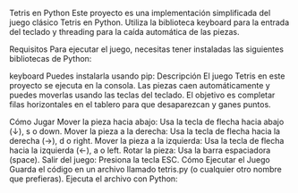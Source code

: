 Tetris en Python
Este proyecto es una implementación simplificada del juego clásico Tetris en Python. Utiliza la biblioteca keyboard para la entrada del teclado y threading para la caída automática de las piezas.

Requisitos
Para ejecutar el juego, necesitas tener instaladas las siguientes bibliotecas de Python:

keyboard
Puedes instalarla usando pip:
Descripción
El juego Tetris en este proyecto se ejecuta en la consola. Las piezas caen automáticamente y puedes moverlas usando las teclas del teclado. El objetivo es completar filas horizontales en el tablero para que desaparezcan y ganes puntos.

Cómo Jugar
Mover la pieza hacia abajo: Usa la tecla de flecha hacia abajo (↓), s o down.
Mover la pieza a la derecha: Usa la tecla de flecha hacia la derecha (→), d o right.
Mover la pieza a la izquierda: Usa la tecla de flecha hacia la izquierda (←), a o left.
Rotar la pieza: Usa la barra espaciadora (space).
Salir del juego: Presiona la tecla ESC.
Cómo Ejecutar el Juego
Guarda el código en un archivo llamado tetris.py (o cualquier otro nombre que prefieras).
Ejecuta el archivo con Python:

